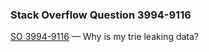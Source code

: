 ### Stack Overflow Question 3994-9116

[SO 3994-9116](https://stackoverflow.com/q/39949116) &mdash;
Why is my trie leaking data?
